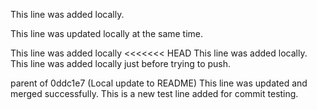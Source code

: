 This line was added locally.

This line was updated locally at the same time.

This line was added locally 
<<<<<<< HEAD
This line was added locally.
This line was added locally just before trying to push.

parent of 0ddc1e7 (Local update to README)
This line was updated and merged successfully.
This is a new test line added for commit testing.

